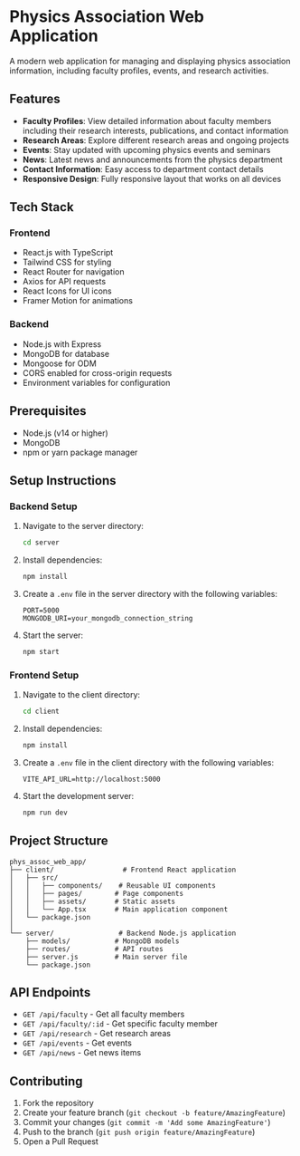 # Physics Association Web Application

A modern web application for managing and displaying physics association information, including faculty profiles, events, and research activities.

## Features

- **Faculty Profiles**: View detailed information about faculty members including their research interests, publications, and contact information
- **Research Areas**: Explore different research areas and ongoing projects
- **Events**: Stay updated with upcoming physics events and seminars
- **News**: Latest news and announcements from the physics department
- **Contact Information**: Easy access to department contact details
- **Responsive Design**: Fully responsive layout that works on all devices

## Tech Stack

### Frontend
- React.js with TypeScript
- Tailwind CSS for styling
- React Router for navigation
- Axios for API requests
- React Icons for UI icons
- Framer Motion for animations

### Backend
- Node.js with Express
- MongoDB for database
- Mongoose for ODM
- CORS enabled for cross-origin requests
- Environment variables for configuration

## Prerequisites

- Node.js (v14 or higher)
- MongoDB
- npm or yarn package manager

## Setup Instructions

### Backend Setup

1. Navigate to the server directory:
   ```bash
   cd server
   ```

2. Install dependencies:
   ```bash
   npm install
   ```

3. Create a `.env` file in the server directory with the following variables:
   ```
   PORT=5000
   MONGODB_URI=your_mongodb_connection_string
   ```

4. Start the server:
   ```bash
   npm start
   ```

### Frontend Setup

1. Navigate to the client directory:
   ```bash
   cd client
   ```

2. Install dependencies:
   ```bash
   npm install
   ```

3. Create a `.env` file in the client directory with the following variables:
   ```
   VITE_API_URL=http://localhost:5000
   ```

4. Start the development server:
   ```bash
   npm run dev
   ```

## Project Structure

```
phys_assoc_web_app/
├── client/                 # Frontend React application
│   ├── src/
│   │   ├── components/    # Reusable UI components
│   │   ├── pages/        # Page components
│   │   ├── assets/       # Static assets
│   │   └── App.tsx       # Main application component
│   └── package.json
│
└── server/                # Backend Node.js application
    ├── models/           # MongoDB models
    ├── routes/           # API routes
    ├── server.js         # Main server file
    └── package.json
```

## API Endpoints

- `GET /api/faculty` - Get all faculty members
- `GET /api/faculty/:id` - Get specific faculty member
- `GET /api/research` - Get research areas
- `GET /api/events` - Get events
- `GET /api/news` - Get news items

## Contributing

1. Fork the repository
2. Create your feature branch (`git checkout -b feature/AmazingFeature`)
3. Commit your changes (`git commit -m 'Add some AmazingFeature'`)
4. Push to the branch (`git push origin feature/AmazingFeature`)
5. Open a Pull Request
